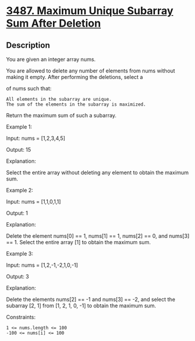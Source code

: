 
<!-- problem:start -->

# [3487. Maximum Unique Subarray Sum After Deletion](https://leetcode.com/problems/maximum-unique-subarray-sum-after-deletion)

## Description

<!-- description:start -->

You are given an integer array nums.

You are allowed to delete any number of elements from nums without making it empty. After performing the deletions, select a

of nums such that:

    All elements in the subarray are unique.
    The sum of the elements in the subarray is maximized.

Return the maximum sum of such a subarray.

 

Example 1:

Input: nums = [1,2,3,4,5]

Output: 15

Explanation:

Select the entire array without deleting any element to obtain the maximum sum.

Example 2:

Input: nums = [1,1,0,1,1]

Output: 1

Explanation:

Delete the element nums[0] == 1, nums[1] == 1, nums[2] == 0, and nums[3] == 1. Select the entire array [1] to obtain the maximum sum.

Example 3:

Input: nums = [1,2,-1,-2,1,0,-1]

Output: 3

Explanation:

Delete the elements nums[2] == -1 and nums[3] == -2, and select the subarray [2, 1] from [1, 2, 1, 0, -1] to obtain the maximum sum.

 

Constraints:

    1 <= nums.length <= 100
    -100 <= nums[i] <= 100

<!-- description:end -->
